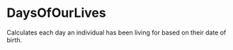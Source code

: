 # DaysOfOurLives
Calculates each day an individual has been living for based on their date of birth.
